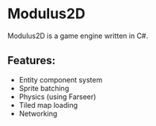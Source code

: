 # Modulus2D
Modulus2D is a game engine written in C#.

## Features:
* Entity component system
* Sprite batching
* Physics (using Farseer)
* Tiled map loading
* Networking